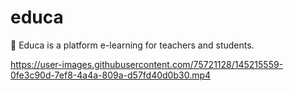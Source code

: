 # educa
📖 Educa is a platform e-learning for teachers and students.


https://user-images.githubusercontent.com/75721128/145215559-0fe3c90d-7ef8-4a4a-809a-d57fd40d0b30.mp4

